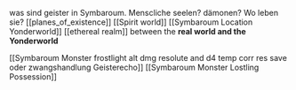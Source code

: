 was sind geister in Symbaroum. Menscliche seelen? dämonen? Wo leben sie? 
[[planes_of_existence]]
[[Spirit world]]
[[Symbaroum Location Yonderworld]]
[[ethereal realm]] between the **real world and the Yonderworld**

[[Symbaroum Monster frostlight alt dmg resolute and d4 temp corr res save oder zwangshandlung Geisterecho]]
[[Symbaroum Monster Lostling Possession]]